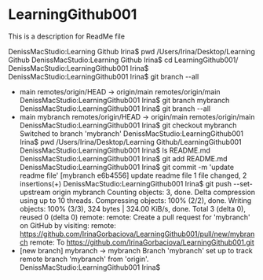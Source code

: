# LearningGithub001

This is a description for ReadMe file


DenissMacStudio:Learning Github Irina$ pwd
/Users/Irina/Desktop/Learning Github
DenissMacStudio:Learning Github Irina$ cd LearningGithub001/
DenissMacStudio:LearningGithub001 Irina$ 
DenissMacStudio:LearningGithub001 Irina$ git branch --all
* main
  remotes/origin/HEAD -> origin/main
  remotes/origin/main
DenissMacStudio:LearningGithub001 Irina$ git branch mybranch
DenissMacStudio:LearningGithub001 Irina$ git branch --all
* main
  mybranch
  remotes/origin/HEAD -> origin/main
  remotes/origin/main
DenissMacStudio:LearningGithub001 Irina$ git checkout mybranch
Switched to branch 'mybranch'
DenissMacStudio:LearningGithub001 Irina$ pwd
/Users/Irina/Desktop/Learning Github/LearningGithub001
DenissMacStudio:LearningGithub001 Irina$ ls
README.md
DenissMacStudio:LearningGithub001 Irina$ git add README.md
DenissMacStudio:LearningGithub001 Irina$ git commit -m 'update readme file'
[mybranch e6b4556] update readme file
 1 file changed, 2 insertions(+)
DenissMacStudio:LearningGithub001 Irina$ git push --set-upstream origin mybranch
Counting objects: 3, done.
Delta compression using up to 10 threads.
Compressing objects: 100% (2/2), done.
Writing objects: 100% (3/3), 324 bytes | 324.00 KiB/s, done.
Total 3 (delta 0), reused 0 (delta 0)
remote: 
remote: Create a pull request for 'mybranch' on GitHub by visiting:
remote:      https://github.com/IrinaGorbaciova/LearningGithub001/pull/new/mybranch
remote: 
To https://github.com/IrinaGorbaciova/LearningGithub001.git
 * [new branch]      mybranch -> mybranch
Branch 'mybranch' set up to track remote branch 'mybranch' from 'origin'.
DenissMacStudio:LearningGithub001 Irina$ 